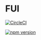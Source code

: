 # FUI
[![CircleCI](https://circleci.com/gh/ericasun/jrg-react2-pratice-11-3/tree/master.svg?style=svg)](https://circleci.com/gh/ericasun/jrg-react2-pratice-11-3/tree/master)

[![npm version](https://badge.fury.io/js/st111.svg)](https://badge.fury.io/js/st111)

